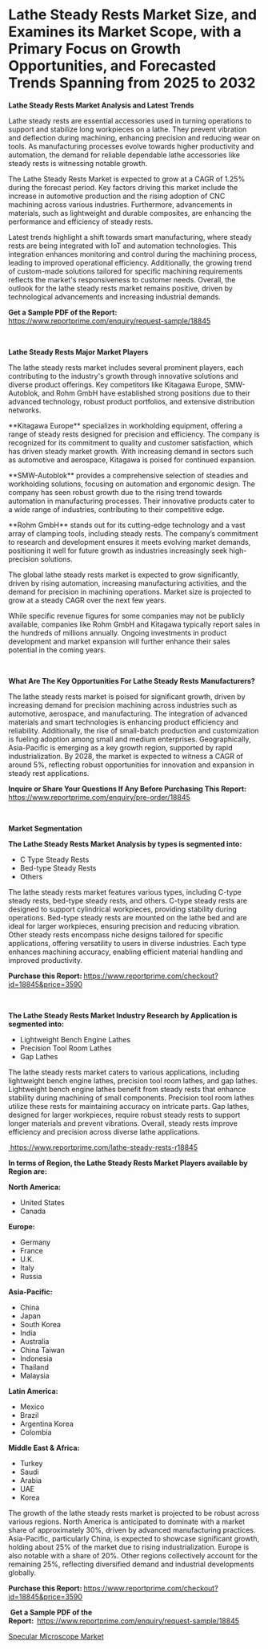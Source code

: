 <p><h1>Lathe Steady Rests Market Size, and Examines its Market Scope, with a Primary Focus on Growth Opportunities, and Forecasted Trends Spanning from 2025 to 2032</h1></p><p><strong>Lathe Steady Rests Market Analysis and Latest Trends</strong></p>
<p><p>Lathe steady rests are essential accessories used in turning operations to support and stabilize long workpieces on a lathe. They prevent vibration and deflection during machining, enhancing precision and reducing wear on tools. As manufacturing processes evolve towards higher productivity and automation, the demand for reliable dependable lathe accessories like steady rests is witnessing notable growth. </p><p>The Lathe Steady Rests Market is expected to grow at a CAGR of 1.25% during the forecast period. Key factors driving this market include the increase in automotive production and the rising adoption of CNC machining across various industries. Furthermore, advancements in materials, such as lightweight and durable composites, are enhancing the performance and efficiency of steady rests.</p><p>Latest trends highlight a shift towards smart manufacturing, where steady rests are being integrated with IoT and automation technologies. This integration enhances monitoring and control during the machining process, leading to improved operational efficiency. Additionally, the growing trend of custom-made solutions tailored for specific machining requirements reflects the market's responsiveness to customer needs. Overall, the outlook for the lathe steady rests market remains positive, driven by technological advancements and increasing industrial demands.</p></p>
<p><strong>Get a Sample PDF of the Report:&nbsp;</strong> <a href="https://www.reportprime.com/enquiry/request-sample/18845?utm_campaign=2313&utm_medium=2&utm_source=Github&utm_content=ia&utm_term=19032025&utm_id=lathe-steady-rests">https://www.reportprime.com/enquiry/request-sample/18845</a></p>
<p>&nbsp;</p>
<p><strong>Lathe Steady Rests Major Market Players</strong></p>
<p><p>The lathe steady rests market includes several prominent players, each contributing to the industry's growth through innovative solutions and diverse product offerings. Key competitors like Kitagawa Europe, SMW-Autoblok, and Rohm GmbH have established strong positions due to their advanced technology, robust product portfolios, and extensive distribution networks.</p><p>**Kitagawa Europe** specializes in workholding equipment, offering a range of steady rests designed for precision and efficiency. The company is recognized for its commitment to quality and customer satisfaction, which has driven steady market growth. With increasing demand in sectors such as automotive and aerospace, Kitagawa is poised for continued expansion.</p><p>**SMW-Autoblok** provides a comprehensive selection of steadies and workholding solutions, focusing on automation and ergonomic design. The company has seen robust growth due to the rising trend towards automation in manufacturing processes. Their innovative products cater to a wide range of industries, contributing to their competitive edge.</p><p>**Rohm GmbH** stands out for its cutting-edge technology and a vast array of clamping tools, including steady rests. The company’s commitment to research and development ensures it meets evolving market demands, positioning it well for future growth as industries increasingly seek high-precision solutions.</p><p>The global lathe steady rests market is expected to grow significantly, driven by rising automation, increasing manufacturing activities, and the demand for precision in machining operations. Market size is projected to grow at a steady CAGR over the next few years.</p><p>While specific revenue figures for some companies may not be publicly available, companies like Rohm GmbH and Kitagawa typically report sales in the hundreds of millions annually. Ongoing investments in product development and market expansion will further enhance their sales potential in the coming years.</p></p>
<p>&nbsp;</p>
<p><strong>What Are The Key Opportunities For Lathe Steady Rests Manufacturers?</strong></p>
<p><p>The lathe steady rests market is poised for significant growth, driven by increasing demand for precision machining across industries such as automotive, aerospace, and manufacturing. The integration of advanced materials and smart technologies is enhancing product efficiency and reliability. Additionally, the rise of small-batch production and customization is fueling adoption among small and medium enterprises. Geographically, Asia-Pacific is emerging as a key growth region, supported by rapid industrialization. By 2028, the market is expected to witness a CAGR of around 5%, reflecting robust opportunities for innovation and expansion in steady rest applications.</p></p>
<p><strong>Inquire or Share Your Questions If Any Before Purchasing This Report:</strong> <a href="https://www.reportprime.com/enquiry/pre-order/18845?utm_campaign=2313&utm_medium=2&utm_source=Github&utm_content=ia&utm_term=19032025&utm_id=lathe-steady-rests">https://www.reportprime.com/enquiry/pre-order/18845</a></p>
<p>&nbsp;</p>
<p><strong>Market Segmentation</strong></p>
<p><strong>The Lathe Steady Rests Market Analysis by types is segmented into:</strong></p>
<p><ul><li>C Type Steady Rests</li><li>Bed-type Steady Rests</li><li>Others</li></ul></p>
<p><p>The lathe steady rests market features various types, including C-type steady rests, bed-type steady rests, and others. C-type steady rests are designed to support cylindrical workpieces, providing stability during operations. Bed-type steady rests are mounted on the lathe bed and are ideal for larger workpieces, ensuring precision and reducing vibration. Other steady rests encompass niche designs tailored for specific applications, offering versatility to users in diverse industries. Each type enhances machining accuracy, enabling efficient material handling and improved productivity.</p></p>
<p><strong>Purchase this Report:&nbsp;</strong><a href="https://www.reportprime.com/checkout?id=18845&price=3590&utm_campaign=2313&utm_medium=2&utm_source=Github&utm_content=ia&utm_term=19032025&utm_id=lathe-steady-rests">https://www.reportprime.com/checkout?id=18845&price=3590</a></p>
<p>&nbsp;</p>
<p><strong>The Lathe Steady Rests Market Industry Research by Application is segmented into:</strong></p>
<p><ul><li>Lightweight Bench Engine Lathes</li><li>Precision Tool Room Lathes</li><li>Gap Lathes</li></ul></p>
<p><p>The lathe steady rests market caters to various applications, including lightweight bench engine lathes, precision tool room lathes, and gap lathes. Lightweight bench engine lathes benefit from steady rests that enhance stability during machining of small components. Precision tool room lathes utilize these rests for maintaining accuracy on intricate parts. Gap lathes, designed for larger workpieces, require robust steady rests to support longer materials and prevent vibrations. Overall, steady rests improve efficiency and precision across diverse lathe applications.</p></p>
<p><a href="https://www.reportprime.com/lathe-steady-rests-r18845?utm_campaign=2313&utm_medium=2&utm_source=Github&utm_content=ia&utm_term=19032025&utm_id=lathe-steady-rests">&nbsp;https://www.reportprime.com/lathe-steady-rests-r18845</a></p>
<p><strong>In terms of Region, the Lathe Steady Rests Market Players available by Region are:</strong></p>
<p>
    <p> <strong> North America: </strong>
        <ul>
            <li>United States</li>
            <li>Canada</li>
        </ul>
        </p> 
    <p> <strong> Europe: </strong>
        <ul>
            <li>Germany</li>
            <li>France</li>
            <li>U.K.</li>
            <li>Italy</li>
            <li>Russia</li>
        </ul>
        </p> 
    <p> <strong> Asia-Pacific: </strong>
        <ul>
            <li>China</li>
            <li>Japan</li>
            <li>South Korea</li>
            <li>India</li>
            <li>Australia</li>
            <li>China Taiwan</li>
            <li>Indonesia</li>
            <li>Thailand</li>
            <li>Malaysia</li>
        </ul>
        </p> 
    <p> <strong> Latin America: </strong>
        <ul>
            <li>Mexico</li>
            <li>Brazil</li>
            <li>Argentina Korea</li>
            <li>Colombia</li>
        </ul>
        </p> 
    <p> <strong> Middle East & Africa: </strong>
        <ul>
            <li>Turkey</li>
            <li>Saudi</li>
            <li>Arabia</li>
            <li>UAE</li>
            <li>Korea</li>
        </ul>
    </p>
    </p>
<p><p>The growth of the lathe steady rests market is projected to be robust across various regions. North America is anticipated to dominate with a market share of approximately 30%, driven by advanced manufacturing practices. Asia-Pacific, particularly China, is expected to showcase significant growth, holding about 25% of the market due to rising industrialization. Europe is also notable with a share of 20%. Other regions collectively account for the remaining 25%, reflecting diversified demand and industrial developments globally.</p></p>
<p><strong>Purchase this Report: </strong><a href="https://www.reportprime.com/checkout?id=18845&price=3590&utm_campaign=2313&utm_medium=2&utm_source=Github&utm_content=ia&utm_term=19032025&utm_id=lathe-steady-rests">https://www.reportprime.com/checkout?id=18845&price=3590</a></p>
<p>&nbsp;<strong>Get a Sample PDF of the Report:&nbsp;&nbsp;</strong><a href="https://www.reportprime.com/enquiry/request-sample/18845?utm_campaign=2313&utm_medium=2&utm_source=Github&utm_content=ia&utm_term=19032025&utm_id=lathe-steady-rests">https://www.reportprime.com/enquiry/request-sample/18845</a></p>
<p><strong></strong></p>
<p><p><a href="https://github.com/zanoligarav/Market-Research-Report-List-1/blob/main/specular-microscope-market.md?utm_campaign=2313&utm_medium=2&utm_source=Github&utm_content=ia&utm_term=19032025&utm_id=lathe-steady-rests">Specular Microscope Market</a></p></p>